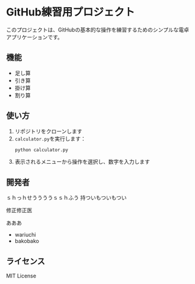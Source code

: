 # GitHub練習用プロジェクト

このプロジェクトは、GitHubの基本的な操作を練習するためのシンプルな電卓アプリケーションです。

## 機能

- 足し算
- 引き算
- 掛け算
- 割り算

## 使い方

1. リポジトリをクローンします
2. `calculator.py`を実行します：
   ```bash
   python calculator.py
   ```
3. 表示されるメニューから操作を選択し、数字を入力します

## 開発者
ｓｈっｈせううううｓｓｈふう
持ついもついもつい

修正修正医


あああ

- wariuchi
- bakobako

## ライセンス

MIT License

